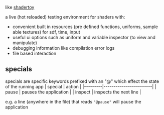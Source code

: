 like [shadertoy](https://shadertoy.com)

a live (hot reloaded) testing environment for shaders with:
- convenient built in resources (pre defined functions, uniforms, sample able textures) for sdf, time, input
- useful ui options such as uniform and variable inspector (to view and manipulate)
- debugging information like compilation error logs
- file based interaction

<!-- ## defaults -->

## specials
specials are specific keywords prefixed with an "@" which effect the state of the running app
| special | action                 |
|---------|------------------------|
| pause   | pauses the application |
| inspect | inspects the next line |

e.g. a line (anywhere in the file) that reads `"@pause"` will pause the application
